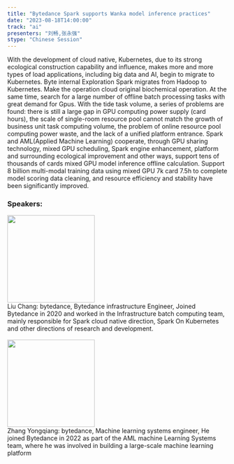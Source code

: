 ```yaml
---
title: "Bytedance Spark supports Wanka model inference practices"
date: "2023-08-18T14:00:00" 
track: "ai"
presenters: "刘畅,张永强"
stype: "Chinese Session"
---
```

With the development of cloud native, Kubernetes, due to its strong ecological construction capability and influence, makes more and more types of load applications, including big data and AI, begin to migrate to Kubernetes. Byte internal Exploration Spark migrates from Hadoop to Kubernetes. Make the operation cloud original biochemical operation. At the same time, search for a large number of offline batch processing tasks with great demand for Gpus. With the tide task volume, a series of problems are found: there is still a large gap in GPU computing power supply (card hours), the scale of single-room resource pool cannot match the growth of business unit task computing volume, the problem of online resource pool computing power waste, and the lack of a unified platform entrance. Spark and AML(Applied Machine Learning) cooperate, through GPU sharing technology, mixed GPU scheduling, Spark engine enhancement, platform and surrounding ecological improvement and other ways, support tens of thousands of cards mixed GPU model inference offline calculation. Support 8 billion multi-modal training data using mixed GPU 7k card 7.5h to complete model scoring data cleaning, and resource efficiency and stability have been significantly improved.
 ### Speakers: 
 <img src="https://img.bagevent.com/resource/20230614/1336358380.jpeg" width="200" /><br>Liu Chang: bytedance, Bytedance infrastructure Engineer, Joined Bytedance in 2020 and worked in the Infrastructure batch computing team, mainly responsible for Spark cloud native direction, Spark On Kubernetes and other directions of research and development.
 <br><br><img src="https://img.bagevent.com/resource/20230614/1422169211016.jpg" width="200" /><br>Zhang Yongqiang: bytedance, Machine learning systems engineer, He joined Bytedance in 2022 as part of the AML machine Learning Systems team, where he was involved in building a large-scale machine learning platform
 <br><br>